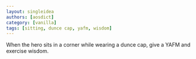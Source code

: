 ```yaml
---
layout: singleidea
authors: [aosdict]
category: [vanilla]
tags: [sitting, dunce cap, yafm, wisdom]
---
```

When the hero sits in a corner while wearing a dunce cap, give a YAFM and exercise wisdom.
